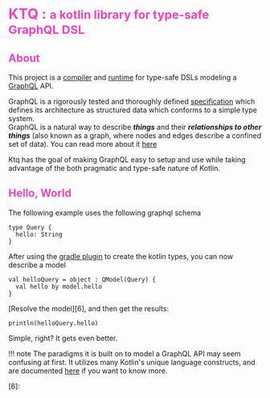 # <b><span style="color:#f442c2">KTQ :  <small>a kotlin library for type-safe GraphQL DSL</small></span></b>

## <span style="color:#f442c2">About</span>

This project is a [compiler][5] and [runtime][4] for type-safe DSLs modeling a [GraphQL][1] API.

GraphQL is a rigorously tested and thoroughly defined [specification][2] which defines
its architecture as structured data which conforms to a simple type system.  
GraphQL is a natural way to describe ***things*** and their ***relationships to other things***
(also known as a graph, where nodes and edges describe a confined set of data). You can read more
about it [here][3]

Ktq has the goal of making GraphQL easy to setup and use while taking advantage of
the both pragmatic and type-safe nature of Kotlin. 

## <span style="color:#f442c2">Hello, World</span>

The following example uses the following graphql schema

```
type Query {
  hello: String
}
```

After using the [gradle plugin][5] to create the kotlin types, you can now describe a model

```
val helloQuery = object : QModel(Query) {
  val hello by model.hello
}
```

[Resolve the model][6], and then get the results:

```
println(helloQuery.hello)
```

Simple, right? It gets even better.

!!! note
    The paradigms it is built on to model a GraphQL API may seem confusing at first.
    It utilizes many Kotlin's unique language constructs, and are documented 
    [here](https://google.com) if you want to know more.

  [1]: http://graphql.org
  [2]: http://facebook.github.io/graphql
  [3]: http://graphql.org/learn/
  [4]: http://github.com/prestongarno/ktq
  [5]: http://github.com/prestongarno/ktq-gradle
  [6]: 
